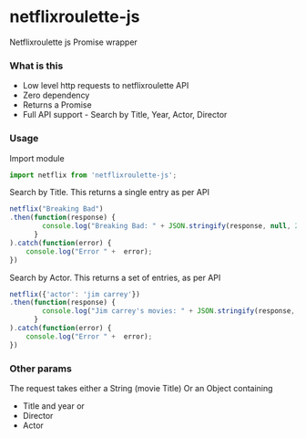 # netflixroulette-js
Netflixroulette js Promise wrapper

### What is this
- Low level http requests to netflixroulette API
- Zero dependency
- Returns a Promise
- Full API support - Search by Title, Year, Actor, Director

### Usage
Import module
```javascript
import netflix from 'netflixroulette-js';
```

Search by Title. This returns a single entry as per API
```javascript
netflix("Breaking Bad")
.then(function(response) {
        console.log("Breaking Bad: " + JSON.stringify(response, null, 2));
      }
).catch(function(error) {
    console.log("Error " +  error);
})
```

Search by Actor. This returns a set of entries, as per API
```javascript
netflix({'actor': 'jim carrey'})
.then(function(response) {
        console.log("Jim carrey's movies: " + JSON.stringify(response, null, 2));
      }
).catch(function(error) {
    console.log("Error " +  error);
})

```
### Other params
The request takes either a String (movie Title)
Or an Object containing 
- Title and year
or
- Director
- Actor


